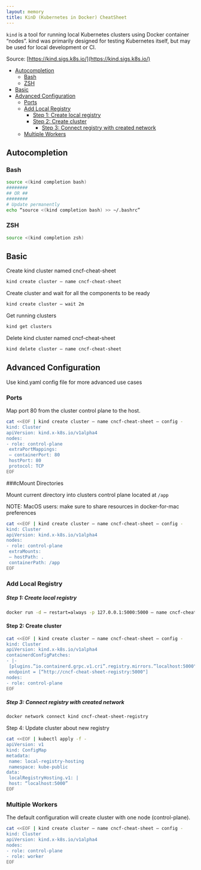 ```yaml
---
layout: memory
title: KinD (Kubernetes in Docker) CheatSheet 
---
```


`kind` is a tool for running local Kubernetes clusters using Docker container “nodes”.
kind was primarily designed for testing Kubernetes itself, but may be used for local development or CI.

Source: [https://kind.sigs.k8s.io/](https://kind.sigs.k8s.io/)

- [Autocompletion](#autocompletion)
  - [Bash](#bash)
  - [ZSH](#zsh)
- [Basic](#basic)
- [Advanced Configuration](#advanced-configuration)
  - [Ports](#ports)
  - [Add Local Registry](#add-local-registry)
      - [Step 1: Create local registry](#step-1-create-local-registry)
    - [Step 2: Create cluster](#step-2-create-cluster)
      - [Step 3: Connect registry with created network](#step-3-connect-registry-with-created-network)
  - [Multiple Workers](#multiple-workers)


## Autocompletion

### Bash
```bash
source <(kind completion bash)
########
## OR ##
########
# Update permanently
echo “source <(kind completion bash) >> ~/.bashrc”
```

### ZSH
```bash
source <(kind completion zsh)
```

## Basic
Create kind cluster named cncf-cheat-sheet
```bash
kind create cluster — name cncf-cheat-sheet
```

Create cluster and wait for all the components to be ready

```bash
kind create cluster — wait 2m
```

Get running clusters

```bash
kind get clusters
```

Delete kind cluster named cncf-cheat-sheet

```bash
kind delete cluster — name cncf-cheat-sheet
```


## Advanced Configuration
Use kind.yaml config file for more advanced use cases

### Ports

Map port 80 from the cluster control plane to the host.

```bash
cat <<EOF | kind create cluster — name cncf-cheat-sheet — config -
kind: Cluster
apiVersion: kind.x-k8s.io/v1alpha4
nodes:
- role: control-plane
 extraPortMappings:
 — containerPort: 80
 hostPort: 80
 protocol: TCP
EOF
```

###cMount Directories

Mount current directory into clusters control plane located at `/app`

NOTE: MacOS users: make sure to share resources in docker-for-mac preferences

```bash
cat <<EOF | kind create cluster — name cncf-cheat-sheet — config -
kind: Cluster
apiVersion: kind.x-k8s.io/v1alpha4
nodes:
- role: control-plane
 extraMounts:
 — hostPath: .
 containerPath: /app
EOF
```

### Add Local Registry

##### Step 1: Create local registry

```bash
docker run -d — restart=always -p 127.0.0.1:5000:5000 — name cncf-cheat-sheet-registry registry:2
```
#### Step 2: Create cluster

```bash
cat <<EOF | kind create cluster — name cncf-cheat-sheet — config -
kind: Cluster
apiVersion: kind.x-k8s.io/v1alpha4
containerdConfigPatches:
- |-
 [plugins.”io.containerd.grpc.v1.cri”.registry.mirrors.”localhost:5000"]
 endpoint = [“http://cncf-cheat-sheet-registry:5000"]
nodes:
- role: control-plane
EOF
```

##### Step 3: Connect registry with created network

```bash
docker network connect kind cncf-cheat-sheet-registry
```
Step 4: Update cluster about new registry

```bash
cat <<EOF | kubectl apply -f -
apiVersion: v1
kind: ConfigMap
metadata:
 name: local-registry-hosting
 namespace: kube-public
data:
 localRegistryHosting.v1: |
 host: “localhost:5000”
EOF
```

### Multiple Workers

The default configuration will create cluster with one node (control-plane).

```bash
cat <<EOF | kind create cluster — name cncf-cheat-sheet — config -
kind: Cluster
apiVersion: kind.x-k8s.io/v1alpha4
nodes:
- role: control-plane
- role: worker
EOF
```

